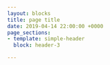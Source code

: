 ```yaml
---
layout: blocks
title: page title
date: 2019-04-14 22:00:00 +0000
page_sections:
- template: simple-header
  block: header-3

---
```

